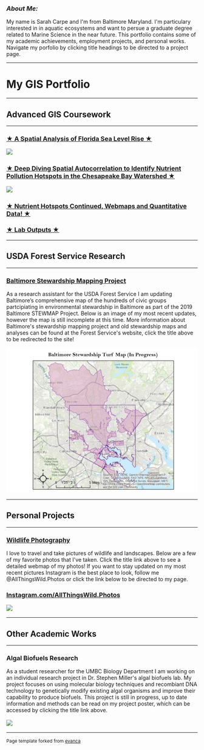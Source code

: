 ### ***About Me:***
My name is Sarah Carpe and I'm from Baltimore Maryland. I'm particulary interested in in aquatic ecosystems and want to persue a graduate degree related to Marine Science in the near future. This portfolio contains some of my academic achievements, employment projects, and personal works. Navigate my porfolio by clicking title headings to be directed to a project page.

---

# My GIS Portfolio
---
## Advanced GIS Coursework 
---
### [★ A Spatial Analysis of Florida Sea Level Rise ★](/project1_486/index.md)
<img src="https://rad-sc.github.io/project1_486/images/SeaLevelRise.gif?raw=true"/>

### [★ Deep Diving Spatial Autocorrelation to Identify Nutrient Pollution Hotspots in the Chesapeake Bay Watershed ★](/project2_486/index.md)
<img src="https://rad-sc.github.io/project2_486/WaterQualityStations.jpg?raw=true"/>

### [★ Nutrient Hotspots Continued, Webmaps and Quantitative Data! ★](FinalProject_486/index.md)

### [★ Lab Outputs ★](/labs/index.md) 
---
## USDA Forest Service Research
---
### [Baltimore Stewardship Mapping Project](https://www.nrs.fs.fed.us/stew-map/baltimore/)
As a research assistant for the USDA Forest Service I am updating Baltimore’s comprehensive map of the hundreds of civic groups partcipiating in environmental stewardship in Baltimore as part of the 2019 Baltimore STEWMAP Project. Below is an image of my most recent updates, however the map is still incomplete at this time. More information about Baltimore's stewardship mapping project and old stewardship maps and analyses can be found at the Forest Service's website, click the title above to be redirected to the site!
<br><br>
<img src="project_STEWMAP/STEWMAP.jpg?raw=true"/>

---
## Personal Projects
---
### [Wildlife Photography](https://rad-sc.github.io/Webmap/qgis2web_photomap/index.html)
I love to travel and take pictures of wildlife and landscapes. Below are a few of my favorite photos that I've taken. Click the title link above to see a detailed webmap of my photos! If you want to stay updated on my most recent pictures Instagram is the best place to look, follow me @AllThingsWild.Photos or click the link below to be directed to my page.
### [Instagram.com/AllThingsWild.Photos](https://www.instagram.com/allthingswild.photos/)
<img src="https://rad-sc.github.io/images/20200129_004923-COLLAGE.jpg?raw=true"/>

---
## Other Academic Works
---
### Algal Biofuels Research
As a student researcher for the UMBC Biology Department I am working on an individual research project in Dr. Stephen Miller's algal biofuels lab. My project focuses on using molecular biology techniques and recombiant DNA technology to genetically modify existing algal organisms and improve their capability to produce biofuels. This project is still in progress, up to date information and methods can be read on my project poster, which can be accessed by clicking the title link above.
<br><br>
<img src="images/algae culture.jpg?raw=true"/>

---
<p style="font-size:12px">Page template forked from <a href="https://github.com/evanca/quick-portfolio">evanca</a></p>
<!-- Remove above link if you don't want to attibute -->
